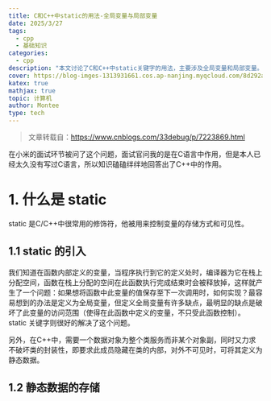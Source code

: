 ```yaml
---
title: C和C++中static的用法-全局变量与局部变量
date: 2025/3/27
tags:
  - cpp
  - 基础知识
categories:
  - cpp
description: "本文讨论了C和C++中static关键字的用法，主要涉及全局变量和局部变量。static修饰全局变量时，限制其作用域至文件级别；修饰局部变量时，延长其生命周期至程序结束。static控制变量的存储方式和可见性，解决了函数内部变量值保存至下次调用的问题，同时避免了全局变量破坏访问范围的缺点。在C++中，static还用于定义为整个类服务的数据对象，隐藏在类内部，不对外可见，保持类的封装性。"
cover: https://blog-imges-1313931661.cos.ap-nanjing.myqcloud.com/8d292a50b52ad3f0d1a2f4e673b0a7e7fa338c3f203df-aaDHPb_fw1200.jpeg
katex: true
mathjax: true
topic: 计算机
author: Montee
type: tech
---
```


> 文章转载自：https://www.cnblogs.com/33debug/p/7223869.html

在小米的面试环节被问了这个问题，面试官问我的是在C语言中作用，但是本人已经太久没有写过C语言，所以知识磕磕绊绊地回答出了C++中的作用。

# 1. 什么是 static

static 是C/C++中很常用的修饰符，他被用来控制变量的存储方式和可见性。

## 1.1 static 的引入

我们知道在函数内部定义的变量，当程序执行到它的定义处时，编译器为它在栈上分配空间，函数在栈上分配的空间在此函数执行完成结束时会被释放掉，这样就产生了一个问题：如果想将函数中此变量的值保存至下一次调用时，如何实现？最容易想到的办法是定义为全局变量，但定义全局变量有许多缺点，最明显的缺点是破坏了此变量的访问范围（使得在此函数中定义的变量，不只受此函数控制）。static 关键字则很好的解决了这个问题。

另外，在C++中，需要一个数据对象为整个类服务而非某个对象副，同时又力求不破坏类的封装性，即要求此成员隐藏在类的内部，对外不可见时，可将其定义为静态数据。

## 1.2 静态数据的存储

